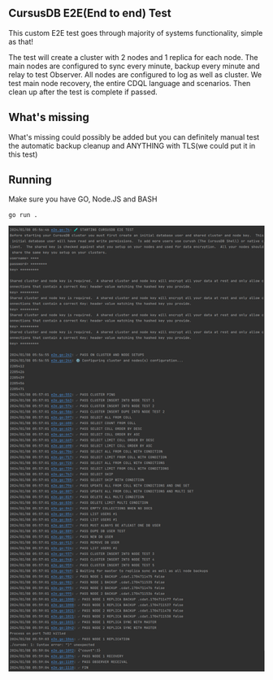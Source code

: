 ## CursusDB E2E(End to end) Test
This custom E2E test goes through majority of systems functionality, simple as that!

The test will create a cluster with 2 nodes and 1 replica for each node.  The main nodes are configured to sync every minute, backup every minute and relay to test Observer.  All nodes are configured to log as well as cluster.  We test main node recovery, the entire CDQL language and scenarios.  Then clean up after the test is complete if passed.

## What's missing
What's missing could possibly be added but you can definitely manual test the automatic backup cleanup and ANYTHING with TLS(we could put it in this test)

## Running
Make sure you have GO, Node.JS and BASH
``` 
go run .
```

![e2e-test2.png](../images/e2e-test2.png)